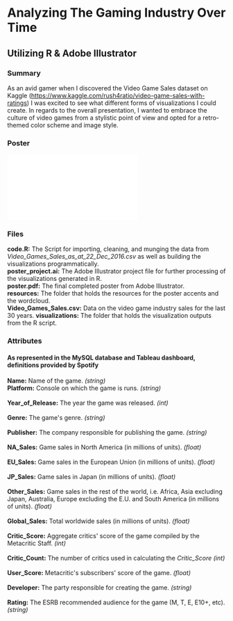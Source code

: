 # Analyzing The Gaming Industry Over Time
## Utilizing R & Adobe Illustrator

### Summary
As an avid gamer when I discovered the Video Game Sales dataset on Kaggle (https://www.kaggle.com/rush4ratio/video-game-sales-with-ratings) I was excited to see what different forms of visualizations I could create. In regards to the overall presentation, I wanted to embrace the culture of video games from a stylistic point of view and opted for a retro-themed color scheme and image style.

### Poster
![Poster](/poster.pdf)

### Files
**code.R:** The Script for importing, cleaning, and munging the data from <br/> *Video_Games_Sales_as_at_22_Dec_2016.csv* as well as building the visualizations programmatically. <br/>
**poster_project.ai:** The Adobe Illustrator project file for further processing of the visualizations generated in R. <br/>
**poster.pdf:** The final completed poster from Adobe Illustrator. <br/>
**resources:** The folder that holds the resources for the poster accents and the wordcloud. <br/>
**Video_Games_Sales.csv:** Data on the video game industry sales for the last 30 years.
**visualizations:** The folder that holds the visualization outputs from the R script. <br/>

### Attributes
#### As represented in the MySQL database and Tableau dashboard, definitions provided by Spotify  
**Name:** Name of the game. *(string)* <br/>
**Platform:** Console on which the game is runs. *(string)* <br/>    
**Year_of_Release:** The year the game was released. *(int)* <br/>   
**Genre:** The game's genre. *(string)* <br/>     
**Publisher:** The company responsible for publishing the game. *(string)* <br/>     
**NA_Sales:** Game sales in North America (in millions of units). *(float)* <br/>    
**EU_Sales:** Game sales in the European Union (in millions of units). *(float)* <br/>   
**JP_Sales:** Game sales in Japan (in millions of units). *(float)* <br/>       
**Other_Sales:** Game sales in the rest of the world, i.e. Africa, Asia excluding Japan, Australia, Europe excluding the E.U. and South America (in millions of units). *(float)* <br/>  
**Global_Sales:** Total worldwide sales (in millions of units). *(float)* <br/>   
**Critic_Score:**  Aggregate critics' score of the game compiled by the Metacritic Staff. *(int)* <br/>   
**Critic_Count:**  The number of critics used in calculating the *Critic_Score* *(int)* <br/>    
**User_Score:**  Metacritic's subscribers' score of the game. *(float)* <br/>   
**Developer:**  The party responsible for creating the game. *(string)* <br/>   
**Rating:**  The ESRB recommended audience for the game (M, T, E, E10+, etc). *(string)* <br/>   
